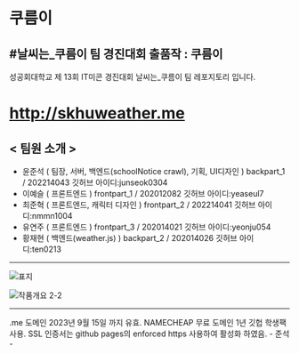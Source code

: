 # 쿠름이
## #날씨는_쿠름이 팀 경진대회 출품작 : 쿠름이
성공회대학교 제 13회 IT미콘 경진대회 날씨는_쿠름이 팀 레포지토리 입니다.
# http://skhuweather.me

## < 팀원 소개 >
- 윤준석 ( 팀장, 서버, 백엔드(schoolNotice crawl), 기획, UI디자인 ) backpart_1 / 202214043 깃허브 아이디:junseok0304
- 이예슬 ( 프론트엔드 ) frontpart_1 / 202012082 깃허브 아이디:yeaseul7
- 최준혁 ( 프론트엔드, 캐릭터 디자인 ) frontpart_2 / 202214041 깃허브 아이디:nmmn1004
- 유연주 ( 프론트엔드 ) frontpart_3 / 202014021 깃허브 아이디:yeonju054
- 황재현 ( 백엔드(weather.js) ) backpart_2 / 202014026 깃허브 아이디:ten0213

---

![표지](https://user-images.githubusercontent.com/83647215/194799730-8f0e53b3-b564-485a-942a-a4efa96880d5.png)

![작품개요 2-2](https://user-images.githubusercontent.com/83647215/194800091-15321669-3108-4760-b23e-62e338a599a2.png)


---

.me 도메인 2023년 9월 15일 까지 유효. NAMECHEAP 무료 도메인 1년 깃헙 학생팩 사용. 
SSL 인증서는 github pages의 enforced https 사용하여 활성화 하였음. - 준석 -
